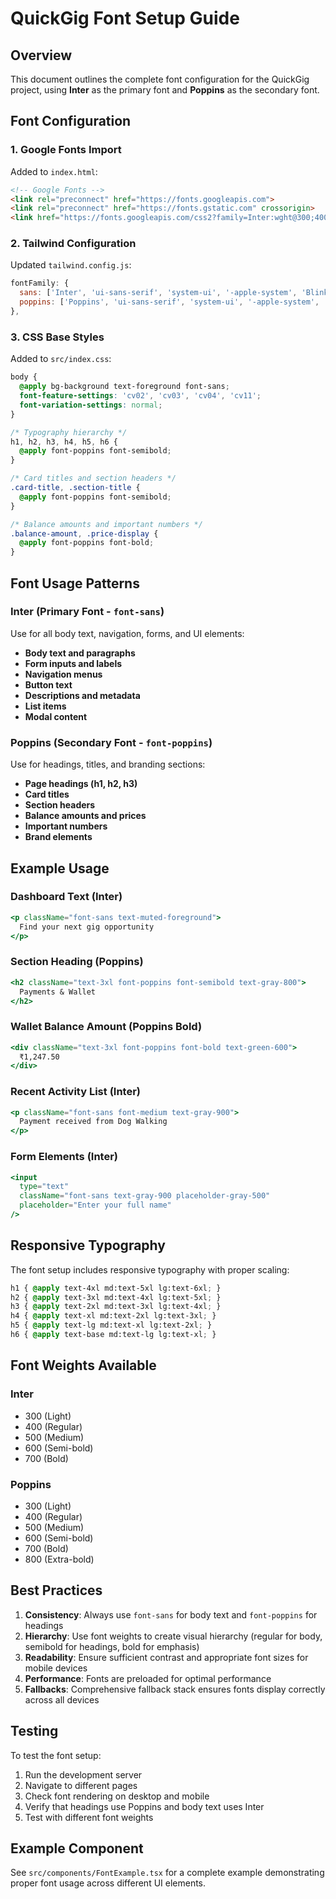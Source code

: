 # QuickGig Font Setup Guide

## Overview
This document outlines the complete font configuration for the QuickGig project, using **Inter** as the primary font and **Poppins** as the secondary font.

## Font Configuration

### 1. Google Fonts Import
Added to `index.html`:
```html
<!-- Google Fonts -->
<link rel="preconnect" href="https://fonts.googleapis.com">
<link rel="preconnect" href="https://fonts.gstatic.com" crossorigin>
<link href="https://fonts.googleapis.com/css2?family=Inter:wght@300;400;500;600;700&family=Poppins:wght@300;400;500;600;700;800&display=swap" rel="stylesheet">
```

### 2. Tailwind Configuration
Updated `tailwind.config.js`:
```javascript
fontFamily: {
  sans: ['Inter', 'ui-sans-serif', 'system-ui', '-apple-system', 'BlinkMacSystemFont', 'Segoe UI', 'Roboto', 'Helvetica Neue', 'Arial', 'Noto Sans', 'sans-serif'],
  poppins: ['Poppins', 'ui-sans-serif', 'system-ui', '-apple-system', 'BlinkMacSystemFont', 'Segoe UI', 'Roboto', 'Helvetica Neue', 'Arial', 'Noto Sans', 'sans-serif'],
},
```

### 3. CSS Base Styles
Added to `src/index.css`:
```css
body {
  @apply bg-background text-foreground font-sans;
  font-feature-settings: 'cv02', 'cv03', 'cv04', 'cv11';
  font-variation-settings: normal;
}

/* Typography hierarchy */
h1, h2, h3, h4, h5, h6 {
  @apply font-poppins font-semibold;
}

/* Card titles and section headers */
.card-title, .section-title {
  @apply font-poppins font-semibold;
}

/* Balance amounts and important numbers */
.balance-amount, .price-display {
  @apply font-poppins font-bold;
}
```

## Font Usage Patterns

### Inter (Primary Font - `font-sans`)
Use for all body text, navigation, forms, and UI elements:
- **Body text and paragraphs**
- **Form inputs and labels**
- **Navigation menus**
- **Button text**
- **Descriptions and metadata**
- **List items**
- **Modal content**

### Poppins (Secondary Font - `font-poppins`)
Use for headings, titles, and branding sections:
- **Page headings (h1, h2, h3)**
- **Card titles**
- **Section headers**
- **Balance amounts and prices**
- **Important numbers**
- **Brand elements**

## Example Usage

### Dashboard Text (Inter)
```jsx
<p className="font-sans text-muted-foreground">
  Find your next gig opportunity
</p>
```

### Section Heading (Poppins)
```jsx
<h2 className="text-3xl font-poppins font-semibold text-gray-800">
  Payments & Wallet
</h2>
```

### Wallet Balance Amount (Poppins Bold)
```jsx
<div className="text-3xl font-poppins font-bold text-green-600">
  ₹1,247.50
</div>
```

### Recent Activity List (Inter)
```jsx
<p className="font-sans font-medium text-gray-900">
  Payment received from Dog Walking
</p>
```

### Form Elements (Inter)
```jsx
<input 
  type="text" 
  className="font-sans text-gray-900 placeholder-gray-500"
  placeholder="Enter your full name"
/>
```

## Responsive Typography

The font setup includes responsive typography with proper scaling:

```css
h1 { @apply text-4xl md:text-5xl lg:text-6xl; }
h2 { @apply text-3xl md:text-4xl lg:text-5xl; }
h3 { @apply text-2xl md:text-3xl lg:text-4xl; }
h4 { @apply text-xl md:text-2xl lg:text-3xl; }
h5 { @apply text-lg md:text-xl lg:text-2xl; }
h6 { @apply text-base md:text-lg lg:text-xl; }
```

## Font Weights Available

### Inter
- 300 (Light)
- 400 (Regular)
- 500 (Medium)
- 600 (Semi-bold)
- 700 (Bold)

### Poppins
- 300 (Light)
- 400 (Regular)
- 500 (Medium)
- 600 (Semi-bold)
- 700 (Bold)
- 800 (Extra-bold)

## Best Practices

1. **Consistency**: Always use `font-sans` for body text and `font-poppins` for headings
2. **Hierarchy**: Use font weights to create visual hierarchy (regular for body, semibold for headings, bold for emphasis)
3. **Readability**: Ensure sufficient contrast and appropriate font sizes for mobile devices
4. **Performance**: Fonts are preloaded for optimal performance
5. **Fallbacks**: Comprehensive fallback stack ensures fonts display correctly across all devices

## Testing

To test the font setup:
1. Run the development server
2. Navigate to different pages
3. Check font rendering on desktop and mobile
4. Verify that headings use Poppins and body text uses Inter
5. Test with different font weights

## Example Component

See `src/components/FontExample.tsx` for a complete example demonstrating proper font usage across different UI elements.
